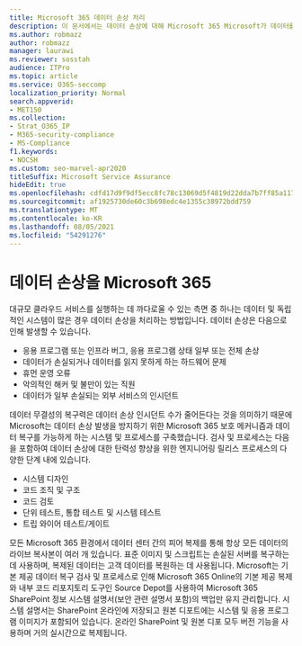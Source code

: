 ```yaml
---
title: Microsoft 365 데이터 손상 처리
description: 이 문서에서는 데이터 손상에 대해 Microsoft 365 Microsoft가 데이터를 방지 및 복구하기 위해 취한 노력에 대해 설명하고 있습니다.
ms.author: robmazz
author: robmazz
manager: laurawi
ms.reviewer: sosstah
audience: ITPro
ms.topic: article
ms.service: O365-seccomp
localization_priority: Normal
search.appverid:
- MET150
ms.collection:
- Strat_O365_IP
- M365-security-compliance
- MS-Compliance
f1.keywords:
- NOCSH
ms.custom: seo-marvel-apr2020
titleSuffix: Microsoft Service Assurance
hideEdit: true
ms.openlocfilehash: cdfd17d9f9df5ecc8fc78c13069d5f4819d22dda7b7ff85a117fd77d0a46fda0
ms.sourcegitcommit: af1925730de60c3b698edc4e1355c38972bdd759
ms.translationtype: MT
ms.contentlocale: ko-KR
ms.lasthandoff: 08/05/2021
ms.locfileid: "54291276"
---
```

# <a name="dealing-with-data-corruption-in-microsoft-365"></a>데이터 손상을 Microsoft 365

대규모 클라우드 서비스를 실행하는 데 까다로울 수 있는 측면 중 하나는 데이터 및 독립적인 시스템이 많은 경우 데이터 손상을 처리하는 방법입니다. 데이터 손상은 다음으로 인해 발생할 수 있습니다.

- 응용 프로그램 또는 인프라 버그, 응용 프로그램 상태 일부 또는 전체 손상
- 데이터가 손실되거나 데이터를 읽지 못하게 하는 하드웨어 문제
- 휴먼 운영 오류
- 악의적인 해커 및 불만이 있는 직원
- 데이터가 일부 손실되는 외부 서비스의 인시던트

데이터 무결성의 복구력은 데이터 손상 인시던트 수가 줄어든다는 것을 의미하기 때문에 Microsoft는 데이터 손상 발생을 방지하기 위한 Microsoft 365 보호 메커니즘과 데이터 복구를 가능하게 하는 시스템 및 프로세스를 구축했습니다. 검사 및 프로세스는 다음을 포함하여 데이터 손상에 대한 탄력성 향상을 위한 엔지니어링 릴리스 프로세스의 다양한 단계 내에 있습니다.

- 시스템 디자인
- 코드 조직 및 구조
- 코드 검토
- 단위 테스트, 통합 테스트 및 시스템 테스트
- 트립 와이어 테스트/게이트

모든 Microsoft 365 환경에서 데이터 센터 간의 피어 복제를 통해 항상 모든 데이터의 라이브 복사본이 여러 개 있습니다. 표준 이미지 및 스크립트는 손실된 서버를 복구하는 데 사용하며, 복제된 데이터는 고객 데이터를 복원하는 데 사용됩니다. Microsoft는 기본 제공 데이터 복구 검사 및 프로세스로 인해 Microsoft 365 Online의 기본 제공 복제와 내부 코드 리포지토리 도구인 Source Depot를 사용하여 Microsoft 365 SharePoint 정보 시스템 설명서(보안 관련 설명서 포함)의 백업만 유지 관리합니다. 시스템 설명서는 SharePoint 온라인에 저장되고 원본 디포트에는 시스템 및 응용 프로그램 이미지가 포함되어 있습니다. 온라인 SharePoint 및 원본 디포 모두 버전 기능을 사용하며 거의 실시간으로 복제됩니다.
